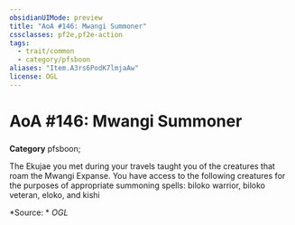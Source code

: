 ```yaml
---
obsidianUIMode: preview
title: "AoA #146: Mwangi Summoner"
cssclasses: pf2e,pf2e-action
tags:
  - trait/common
  - category/pfsboon
aliases: "Item.A3rs6PodK7lmjaAw"
license: OGL
---
```

# AoA #146: Mwangi Summoner

### 

**Category** pfsboon; 




The Ekujae you met during your travels taught you of the creatures that roam the Mwangi Expanse. You have access to the following creatures for the purposes of appropriate summoning spells: biloko warrior, biloko veteran, eloko, and kishi

*Source: *
*OGL*